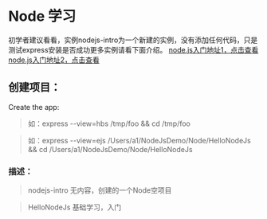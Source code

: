 # Node 学习
初学者建议看看，实例nodejs-intro为一个新建的实例，没有添加任何代码，只是测试express安装是否成功更多实例请看下面介绍。
[node.js入门地址1，点击查看](http://www.iblogtek.com/wordpress/?p=38)
[node.js入门地址2，点击查看](http://www.iblogtek.com/wordpress/?p=197)

## 创建项目：
Create the app:
  >	如：express --view=hbs /tmp/foo && cd /tmp/foo
  
  > 如：express --view=ejs /Users/a1/NodeJsDemo/Node/HelloNodeJs && cd /Users/a1/NodeJsDemo/Node/HelloNodeJs 
  
  
### 描述：
  > nodejs-intro 无内容，创建的一个Node空项目
  
  > HelloNodeJs 基础学习，入门